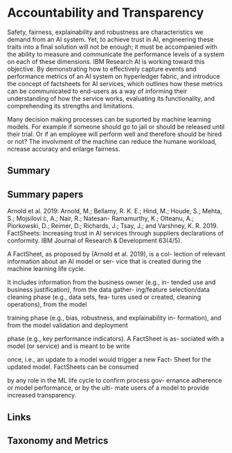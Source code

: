 # Accountability and Transparency
Safety, fairness, explainability and robustness are characteristics we demand from an AI system. Yet, to achieve trust in AI, engineering these traits into a final solution will not be enough; it must be accompanied with the ability to measure and communicate the performance levels of a system on each of these dimensions. IBM Research AI is working toward this objective. By demonstrating how to effectively capture events and performance metrics of an AI system on hyperledger fabric, and introduce the concept of factsheets for AI services, which outlines how these metrics can be communicated to end-users as a way of informing their understanding of how the service works, evaluating its functionality, and comprehending its strengths and limitations.

Many decision making processes can be suported by machine learning models. For example if someone should go to jail or should be released until their trial. Or if an employee will perform well and therefore should be hired or not? The involvment of the machine can reduce the humane workload, ncrease accuracy and enlarge fairness.


## Summary

## Summary papers

Arnold et al. 2019: Arnold, M.; Bellamy, R. K. E.; Hind,
M.; Houde, S.; Mehta, S.; Mojsilovi ́c, A.; Nair, R.; Natesan-
Ramamurthy, K.; Olteanu, A.; Piorkowski, D.; Reimer, D.;
Richards, J.; Tsay, J.; and Varshney, K. R. 2019. FactSheets:
Increasing trust in AI services through suppliers declarations
of conformity. IBM Journal of Research & Development
63(4/5).

A FactSheet, as proposed by (Arnold et al. 2019), is a col-
lection of relevant information about an AI model or ser-
vice that is created during the machine learning life cycle.

It includes information from the business owner (e.g., in-
tended use and business justification), from the data gather-
ing/feature selection/data cleaning phase (e.g., data sets, fea-
tures used or created, cleaning operations), from the model

training phase (e.g., bias, robustness, and explainability in-
formation), and from the model validation and deployment

phase (e.g., key performance indicators). A FactSheet is as-
sociated with a model (or service) and is meant to be write

once, i.e., an update to a model would trigger a new Fact-
Sheet for the updated model. FactSheets can be consumed

by any role in the ML life cycle to confirm process gov-
ernance adherence or model performance, or by the ulti-
mate users of a model to provide increased transparency.

## Links 

## Taxonomy and Metrics
